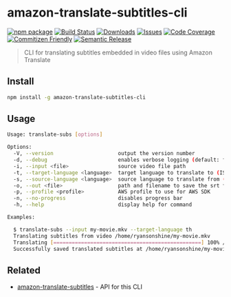 # amazon-translate-subtitles-cli

[![npm package][npm-img]][npm-url]
[![Build Status][build-img]][build-url]
[![Downloads][downloads-img]][downloads-url]
[![Issues][issues-img]][issues-url]
[![Code Coverage][codecov-img]][codecov-url]
[![Commitizen Friendly][commitizen-img]][commitizen-url]
[![Semantic Release][semantic-release-img]][semantic-release-url]

> CLI for translating subtitles embedded in video files using Amazon Translate

## Install

```bash
npm install -g amazon-translate-subtitles-cli
```

## Usage

```bash
Usage: translate-subs [options]

Options:
  -V, --version                     output the version number
  -d, --debug                       enables verbose logging (default: false)
  -i, --input <file>                source video file path
  -t, --target-language <language>  target language to translate to (ISO 639-1)
  -s, --source-language <language>  source language to translate from (ISO 639-1) (default: "en")
  -o, --out <file>                  path and filename to save the srt file
  -p, --profile <profile>           AWS profile to use for AWS SDK
  -n, --no-progress                 disables progress bar
  -h, --help                        display help for command

Examples:

  $ translate-subs --input my-movie.mkv --target-language th
  Translating subtitles from video /home/ryansonshine/my-movie.mkv
  Translating [================================================] 100% / 0.0s remaining
  Successfully saved translated subtitles at /home/ryansonshine/my-movie.th.srt
```

## Related

- [amazon-translate-subtitles][api-url] - API for this CLI

[build-img]:https://github.com/ryansonshine/amazon-translate-subtitles-cli/actions/workflows/release.yml/badge.svg
[build-url]:https://github.com/ryansonshine/amazon-translate-subtitles-cli/actions/workflows/release.yml
[downloads-img]:https://img.shields.io/npm/dt/amazon-translate-subtitles-cli
[downloads-url]:https://www.npmtrends.com/amazon-translate-subtitles-cli
[npm-img]:https://img.shields.io/npm/v/amazon-translate-subtitles-cli
[npm-url]:https://www.npmjs.com/package/amazon-translate-subtitles-cli
[issues-img]:https://img.shields.io/github/issues/ryansonshine/amazon-translate-subtitles-cli
[issues-url]:https://github.com/ryansonshine/amazon-translate-subtitles-cli/issues
[codecov-img]:https://codecov.io/gh/ryansonshine/amazon-translate-subtitles-cli/branch/main/graph/badge.svg
[codecov-url]:https://codecov.io/gh/ryansonshine/amazon-translate-subtitles-cli
[semantic-release-img]:https://img.shields.io/badge/%20%20%F0%9F%93%A6%F0%9F%9A%80-semantic--release-e10079.svg
[semantic-release-url]:https://github.com/semantic-release/semantic-release
[commitizen-img]:https://img.shields.io/badge/commitizen-friendly-brightgreen.svg
[commitizen-url]:http://commitizen.github.io/cz-cli/
[api-url]:https://github.com/ryansonshine/amazon-translate-subtitles
